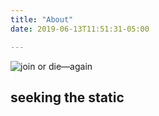 ```yaml
---
title: "About"
date: 2019-06-13T11:51:31-05:00

---
```


![join or die—again](/img/joinordie.jpg)  

## seeking the static 

